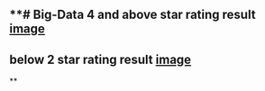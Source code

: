 **# Big-Data
4 and above star rating result
[image](https://user-images.githubusercontent.com/59214556/148961678-06be19db-d553-41bd-9315-1a63085914a5.png)
----------------------------------------------------------------------------------------------------------------
below 2 star rating result
[image](https://user-images.githubusercontent.com/59214556/148962323-ccb5ef2b-ed2f-49a4-bcb9-1d34eacb83fa.png)
------------------------------------------------------------------------------------------------------------------
**

